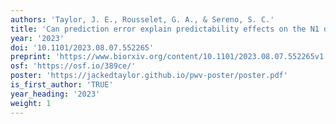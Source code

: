 ```yaml
---
authors: 'Taylor, J. E., Rousselet, G. A., & Sereno, S. C.'
title: 'Can prediction error explain predictability effects on the N1 during picture-word verification?'
year: '2023'
doi: '10.1101/2023.08.07.552265'
preprint: 'https://www.biorxiv.org/content/10.1101/2023.08.07.552265v1'
osf: 'https://osf.io/389ce/'
poster: 'https://jackedtaylor.github.io/pwv-poster/poster.pdf'
is_first_author: 'TRUE'
year_heading: '2023'
weight: 1
---
```

